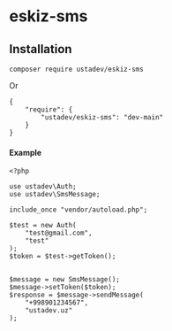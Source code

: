# eskiz-sms


## Installation

    composer require ustadev/eskiz-sms

Or

    {
        "require": {
            "ustadev/eskiz-sms": "dev-main"
        }
    }


#### Example

    <?php
    
    use ustadev\Auth;
    use ustadev\SmsMessage;
    
    include_once "vendor/autoload.php";
    
    $test = new Auth(
        "test@gmail.com",
        "test"
    );
    $token = $test->getToken();
    
    
    $message = new SmsMessage();
    $message->setToken($token);
    $response = $message->sendMessage(
        "+998901234567",
        "ustadev.uz"
    );

